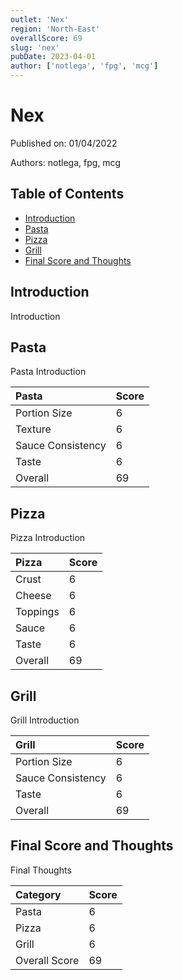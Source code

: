```yaml
---
outlet: 'Nex'
region: 'North-East'
overallScore: 69
slug: 'nex'
pubDate: 2023-04-01
author: ['notlega', 'fpg', 'mcg']
---
```


# Nex

Published on: 01/04/2022

Authors: notlega, fpg, mcg

## Table of Contents

* [Introduction](#introduction)
* [Pasta](#pasta)
* [Pizza](#pizza)
* [Grill](#grill)
* [Final Score and Thoughts](#final-score-and-thoughts)

## Introduction

Introduction

## Pasta

Pasta Introduction

|Pasta|Score|
|:-|:-|
|Portion Size|6|
|Texture|6|
|Sauce Consistency|6|
|Taste|6|
|Overall|69|

## Pizza

Pizza Introduction

|Pizza|Score|
|:-|:-|
|Crust|6|
|Cheese|6|
|Toppings|6|
|Sauce|6|
|Taste|6|
|Overall|69|

## Grill

Grill Introduction

|Grill|Score|
|:-|:-|
|Portion Size|6|
|Sauce Consistency|6|
|Taste|6|
|Overall|69|

## Final Score and Thoughts

Final Thoughts

|Category|Score|
|:-|:-|
|Pasta|6|
|Pizza|6|
|Grill|6|
|Overall Score|69|
